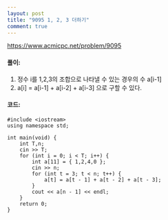 ```yaml
---
layout: post
title: "9095 1, 2, 3 더하기"
comment: true
---
```

https://www.acmicpc.net/problem/9095

#### **풀이:**
1. 정수 i를 1,2,3의 조합으로 나타낼 수 있는 경우의 수 a[i-1]
2. a[i] = a[i-1] + a[i-2] + a[i-3] 으로 구할 수 있다.

#### **코드:**

```
#include <iostream>
using namespace std;

int main(void) {
	int T,n;
	cin >> T;
	for (int i = 0; i < T; i++) {
		int a[11] = { 1,2,4,0 };
		cin >> n;
		for (int t = 3; t < n; t++) {
			a[t] = a[t - 1] + a[t - 2] + a[t - 3];
		}
		cout << a[n - 1] << endl;
	}
	return 0;
}
```

